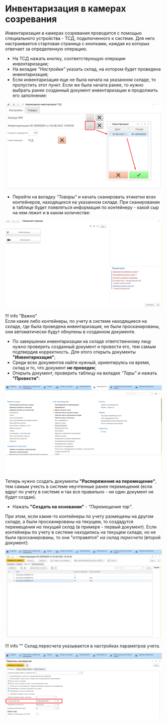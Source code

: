 # Инвентаризация в камерах созревания


Инвентаризация в камерах созревания проводится с помощью специального
устройства - ТСД, подключенного к системе. Для него настраивается
стартовая страница с кнопками, каждая из которых отвечает за
определенную операцию.

-   На ТСД нажать кнопку, соответствующую операции инвентаризации;
-   На вкладке *"Настройки"* указать склад, на котором будет проведена
    инвентаризация;  
-   Если инвентаризация еще не была начата на указанном складе, то пропустить этот пункт. Если же была начата ранее, то нужно выбрать ранее созданный документ инвентаризации и продолжить его заполнение:  

![](InventoryInRipeningChambers.assets/1.png)

-   Перейти на вкладку *"Товары"* и начать сканировать этикетки всех контейнеров, находящихся на указанном складе. При сканировании в таблице будет появляться информация по контейнеру - какой сыр на нем лежит и в каком количестве:  

![](InventoryInRipeningChambers.assets/1.gif)  

!!! info "Важно"  
    Если какие либо контейнеры, по учету в системе находящиеся на
    складе, где была проведена инвентаризация, не были просканированы,
    они автоматически будут обнулены в созданном документе.

-   По завершении инвентаризации на складе ответственному лицу нужно
    проверить созданный документ и провести его, тем самым подтвердив
    корректность. Для этого открыть документы **"Инвентаризация"**;
-   Среди всех документов найти нужный, ориентируясь на время, склад и
    то, что документ **не проведен**;
-   Открыть документ, проверить таблицу на вкладке *"Тары"* и нажать
    **"Провести"**:

![](InventoryInRipeningChambers.assets/2.gif)

Теперь нужно создать документы **"Распоряжения на перемещение"**, тем самым учесть в системе неучтенные ранее перемещения (если вдруг по учету в системе и так все правильно - ни один документ не будет создан).

-   Нажать **"Создать на основании"** - *"Перемещения тар"*.

При этом, если какие-то контейнеры по учету размещены на другом складе, а были просканированы на текущем, то создадутся перемещения *на текущий склад* (в примере - первый документ). Если контейнеры по учету в системе находились на текущем складе, но не были просканированы, то они "отправятся" *на склад пересчета* (второй документ):  

![](InventoryInRipeningChambers.assets/3.gif)  

!!! info ""
    Склад пересчета указывается в настройках параметров учета.  

![](InventoryInRipeningChambers.assets/2.png)

